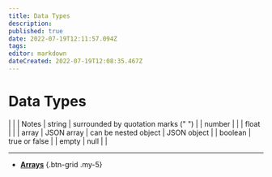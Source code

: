 ```yaml
---
title: Data Types
description: 
published: true
date: 2022-07-19T12:11:57.094Z
tags: 
editor: markdown
dateCreated: 2022-07-19T12:08:35.467Z
---
```


# Data Types

| |  | Notes
|
string | surrounded by quotation marks (" ") |  |
number |	|  |
float	|  |  |
array	| JSON array | can be nested
object | JSON object |  |
boolean | true or false |  |
empty | null |  |

---

- [<i class="mdi mdi-code-array primary--text"></i> **Arrays**](/en/Sub-Actions/Code/Arrays)
{.btn-grid .my-5}